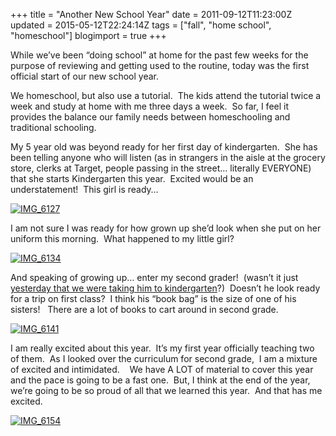 +++
title = "Another New School Year"
date = 2011-09-12T11:23:00Z
updated = 2015-05-12T22:24:14Z
tags = ["fall", "home school", "homeschool"]
blogimport = true 
+++

While we’ve been “doing school” at home for the past few weeks for the purpose of reviewing and getting used to the routine, today was the first official start of our new school year.

We homeschool, but also use a tutorial.&#160; The kids attend the tutorial twice a week and study at home with me three days a week.&#160; So far, I feel it provides the balance our family needs between homeschooling and traditional schooling.&#160; 

My 5 year old was beyond ready for her first day of kindergarten.&#160; She has been telling anyone who will listen (as in strangers in the aisle at the grocery store, clerks at Target, people passing in the street… literally EVERYONE) that she starts Kindergarten this year.&#160; Excited would be an understatement!&#160; This girl is ready…

[![IMG_6127](https://latc.s3.amazonaws.com/wp-content/uploads/2011/09/IMG_6127.jpg "IMG_6127")](https://latc.s3.amazonaws.com/wp-content/uploads/2011/09/IMG_6127.jpg)

I am not sure I was ready for how grown up she’d look when she put on her uniform this morning.&#160; What happened to my little girl?

[![IMG_6134](https://latc.s3.amazonaws.com/wp-content/uploads/2011/09/IMG_6134.jpg "IMG_6134")](https://latc.s3.amazonaws.com/wp-content/uploads/2011/09/IMG_6134.jpg)

And speaking of growing up… enter my second grader!&#160; (wasn’t it just [yesterday that we were taking him to kindergarten](http://lifeatthecircus.com/2009/09/15/so-big-and-yet-so-small/)?)&#160; Doesn’t he look ready for a trip on first class?&#160; I think his “book bag” is the size of one of his sisters!&#160;&#160; There are a lot of books to cart around in second grade.&#160; 

[![IMG_6141](https://latc.s3.amazonaws.com/wp-content/uploads/2011/09/IMG_6141.jpg "IMG_6141")](https://latc.s3.amazonaws.com/wp-content/uploads/2011/09/IMG_6141.jpg)

I am really excited about this year.&#160; It’s my first year officially teaching two of them.&#160; As I looked over the curriculum for second grade,&#160; I am a mixture of excited and intimidated.&#160;&#160;&#160; We have A LOT of material to cover this year and the pace is going to be a fast one.&#160; But, I think at the end of the year, we’re going to be so proud of all that we learned this year.&#160; And that has me excited.&#160;&#160; 

[![IMG_6154](https://latc.s3.amazonaws.com/wp-content/uploads/2011/09/IMG_6154.jpg "IMG_6154")](https://latc.s3.amazonaws.com/wp-content/uploads/2011/09/IMG_6154.jpg)
